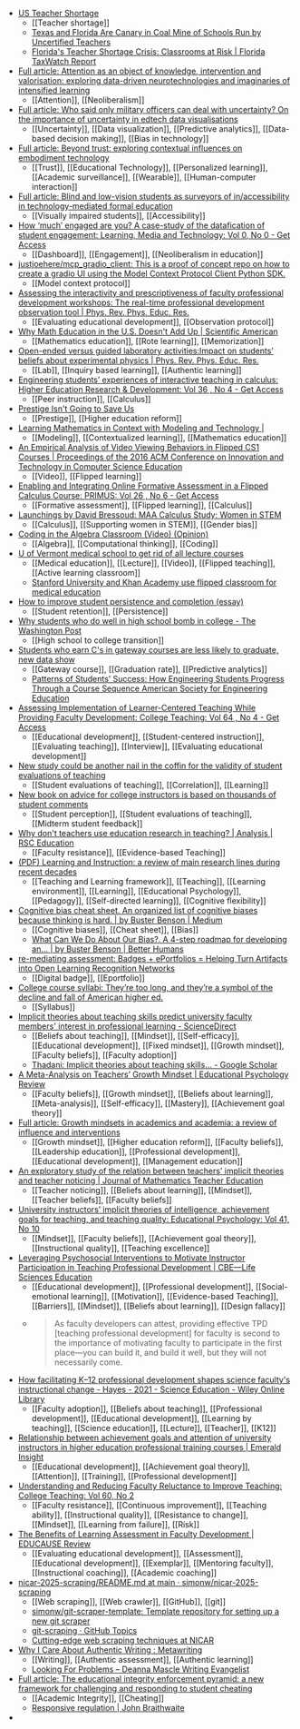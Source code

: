 - [US Teacher Shortage](https://teachershortages.com/)
	- [[Teacher shortage]]
	- [Texas and Florida Are Canary in Coal Mine of Schools Run by Uncertified Teachers](https://truthout.org/articles/texas-and-florida-are-canary-in-coal-mine-of-schools-run-by-uncertified-teachers/)
	- [Florida's Teacher Shortage Crisis: Classrooms at Risk | Florida TaxWatch Report](https://floridataxwatch.org/Research/Full-Library/florida-teacher-shortage-crisis)
- [Full article: Attention as an object of knowledge, intervention and valorisation: exploring data-driven neurotechnologies and imaginaries of intensified learning](https://www.tandfonline.com/doi/full/10.1080/17508487.2025.2469673)
	- [[Attention]], [[Neoliberalism]]
- [Full article: Who said only military officers can deal with uncertainty? On the importance of uncertainty in edtech data visualisations](https://www.tandfonline.com/eprint/RGATIGJRXCMIUBCJAT8I/full?target=10.1080/01596306.2025.2467365)
	- [[Uncertainty]], [[Data visualization]], [[Predictive analytics]], [[Data-based decision making]], [[Bias in technology]]
- [Full article: Beyond trust: exploring contextual influences on embodiment technology](https://www.tandfonline.com/doi/full/10.1080/17439884.2024.2449466#abstract)
	- [[Trust]], [[Educational Technology]], [[Personalized learning]], [[Academic surveillance]], [[Wearable]], [[Human-computer interaction]]
- [Full article: Blind and low-vision students as surveyors of in/accessibility in technology-mediated formal education](https://www.tandfonline.com/doi/full/10.1080/17439884.2025.2462911#abstract)
	- [[Visually impaired students]], [[Accessibility]]
- [How ‘much’ engaged are you? A case-study of the datafication of student engagement: Learning, Media and Technology: Vol 0, No 0 - Get Access](https://www.tandfonline.com/doi/full/10.1080/17439884.2024.2437547)
	- [[Dashboard]], [[Engagement]], [[Neoliberalism in education]]
- [justjoehere/mcp_gradio_client: This is a proof of concept repo on how to create a gradio UI using the Model Context Protocol Client Python SDK.](https://github.com/justjoehere/mcp_gradio_client)
	- [[Model context protocol]]
- [Assessing the interactivity and prescriptiveness of faculty professional development workshops: The real-time professional development observation tool | Phys. Rev. Phys. Educ. Res.](https://journals.aps.org/prper/abstract/10.1103/PhysRevPhysEducRes.12.020136)
	- [[Evaluating educational development]], [[Observation protocol]]
- [Why Math Education in the U.S. Doesn't Add Up | Scientific American](https://www.scientificamerican.com/article/why-math-education-in-the-u-s-doesn-t-add-up/)
	- [[Mathematics education]], [[Rote learning]], [[Memorization]]
- [Open-ended versus guided laboratory activities:Impact on students' beliefs about experimental physics | Phys. Rev. Phys. Educ. Res.](https://journals.aps.org/prper/abstract/10.1103/PhysRevPhysEducRes.12.020132)
	- [[Lab]], [[Inquiry based learning]], [[Authentic learning]]
- [Engineering students’ experiences of interactive teaching in calculus: Higher Education Research & Development: Vol 36 , No 4 - Get Access](https://www.tandfonline.com/doi/full/10.1080/07294360.2016.1238880)
	- [[Peer instruction]], [[Calculus]]
- [Prestige Isn't Going to Save Us](https://www.insidehighered.com/blogs/just-visiting/prestige-isnt-going-save-us#.V_OScIBK2W0.twitter)
	- [[Prestige]], [[Higher education reform]]
- [Learning Mathematics in Context with Modeling and Technology |](https://blogs.ams.org/matheducation/2016/06/27/learning-mathematics-in-context-with-modeling-and-technology/#sthash.qdjoj0qc.dpuf)
	- [[Modeling]], [[Contextualized learning]], [[Mathematics education]]
- [An Empirical Analysis of Video Viewing Behaviors in Flipped CS1 Courses | Proceedings of the 2016 ACM Conference on Innovation and Technology in Computer Science Education](https://dl.acm.org/doi/10.1145/2899415.2899468)
	- [[Video]], [[Flipped learning]]
- [Enabling and Integrating Online Formative Assessment in a Flipped Calculus Course: PRIMUS: Vol 26 , No 6 - Get Access](https://www.tandfonline.com/doi/full/10.1080/10511970.2015.1050619)
	- [[Formative assessment]], [[Flipped learning]], [[Calculus]]
- [Launchings by David Bressoud: MAA Calculus Study: Women in STEM](https://launchings.blogspot.com/2016/10/maa-calculus-study-women-in-stem.html?m=1)
	- [[Calculus]], [[Supporting women in STEM]], [[Gender bias]]
- [Coding in the Algebra Classroom (Video) (Opinion)](https://www.edweek.org/teaching-learning/opinion-coding-in-the-algebra-classroom-video/2016/09)
	- [[Algebra]], [[Computational thinking]], [[Coding]]
- [U of Vermont medical school to get rid of all lecture courses](https://www.insidehighered.com/news/2016/09/26/u-vermont-medical-school-get-rid-all-lecture-courses#.V-kbrLqfhBM.twitter)
	- [[Medical education]], [[Lecture]], [[Video]], [[Flipped teaching]], [[Active learning classroom]]
	- [Stanford University and Khan Academy use flipped classroom for medical education](https://www.insidehighered.com/news/2013/09/09/stanford-university-and-khan-academy-use-flipped-classroom-medical-education)
- [How to improve student persistence and completion (essay)](https://www.insidehighered.com/views/2016/09/26/how-improve-student-persistence-and-completion-essay#.V-j-WIq8mJQ.twitter)
	- [[Student retention]], [[Persistence]]
- [Why students who do well in high school bomb in college - The Washington Post](https://www.washingtonpost.com/news/wonk/wp/2016/09/21/why-students-who-do-well-in-high-school-bomb-in-college/?tid=sm_fb)
	- [[High school to college transition]]
- [Students who earn C's in gateway courses are less likely to graduate, new data show](https://www.insidehighered.com/news/2016/09/23/students-who-earn-cs-gateway-courses-are-less-likely-graduate-new-data-show)
	- [[Gateway course]], [[Graduation rate]], [[Predictive analytics]]
	- [Patterns of Students’ Success: How Engineering Students Progress Through a Course Sequence American Society for Engineering Education](https://monolith.asee.org/public/conferences/56/papers/12491/view)
- [Assessing Implementation of Learner-Centered Teaching While Providing Faculty Development: College Teaching: Vol 64 , No 4 - Get Access](https://www.tandfonline.com/doi/full/10.1080/87567555.2016.1200528)
	- [[Educational development]], [[Student-centered instruction]], [[Evaluating teaching]], [[Interview]], [[Evaluating educational development]]
- [New study could be another nail in the coffin for the validity of student evaluations of teaching](https://www.insidehighered.com/news/2016/09/21/new-study-could-be-another-nail-coffin-validity-student-evaluations-teaching)
	- [[Student evaluations of teaching]], [[Correlation]], [[Learning]]
- [New book on advice for college instructors is based on thousands of student comments](https://www.insidehighered.com/news/2016/09/12/new-book-advice-college-instructors-based-thousands-student-comments)
	- [[Student perception]], [[Student evaluations of teaching]], [[Midterm student feedback]]
- [Why don't teachers use education research in teaching? | Analysis | RSC Education](https://edu.rsc.org/analysis/why-dont-teachers-use-education-research-in-teaching/2010170.article)
	- [[Faculty resistance]], [[Evidence-based Teaching]]
- [(PDF) Learning and Instruction: a review of main research lines during recent decades](https://www.researchgate.net/publication/297586201_Learning_and_Instruction_a_review_of_main_research_lines_during_recent_decades)
	- [[Teaching and Learning framework]], [[Teaching]], [[Learning environment]], [[Learning]], [[Educational Psychology]], [[Pedagogy]], [[Self-directed learning]], [[Cognitive flexibility]]
- [Cognitive bias cheat sheet. An organized list of cognitive biases because thinking is hard. | by Buster Benson | Medium](https://buster.medium.com/cognitive-bias-cheat-sheet-55a472476b18)
	- [[Cognitive biases]], [[Cheat sheet]], [[Bias]]
	- [What Can We Do About Our Bias?. A 4-step roadmap for developing an… | by Buster Benson | Better Humans](https://medium.com/better-humans/what-can-we-do-about-our-bias-73c16eeb7dca)
- [re-mediating assessment: Badges + ePortfolios = Helping Turn Artifacts into Open Learning Recognition Networks](https://remediatingassessment.blogspot.com/2016/08/badges-eportfolios-helping-turn.html?spref=tw&m=1)
	- [[Digital badge]], [[Eportfolio]]
- [College course syllabi: They’re too long, and they’re a symbol of the decline and fall of American higher ed.](https://slate.com/human-interest/2014/08/college-course-syllabi-theyre-too-long-and-theyre-a-symbol-of-the-decline-and-fall-of-american-higher-ed.html)
	- [[Syllabus]]
- [Implicit theories about teaching skills predict university faculty members' interest in professional learning - ScienceDirect](https://www.sciencedirect.com/science/article/abs/pii/S1041608015000849)
	- [[Beliefs about teaching]], [[Mindset]], [[Self-efficacy]], [[Educational development]], [[Fixed mindset]], [[Growth mindset]], [[Faculty beliefs]], [[Faculty adoption]]
	- [Thadani: Implicit theories about teaching skills... - Google Scholar](https://scholar.google.com/scholar?cites=3158155323916886311&as_sdt=40005&sciodt=0,10&hl=en)
- [A Meta-Analysis on Teachers’ Growth Mindset | Educational Psychology Review](https://link.springer.com/article/10.1007/s10648-024-09925-7)
	- [[Faculty beliefs]], [[Growth mindset]], [[Beliefs about learning]], [[Meta-analysis]], [[Self-efficacy]], [[Mastery]], [[Achievement goal theory]]
- [Full article: Growth mindsets in academics and academia: a review of influence and interventions](https://www.tandfonline.com/doi/full/10.1080/1360080X.2024.2384003#abstract)
	- [[Growth mindset]], [[Higher education reform]], [[Faculty beliefs]], [[Leadership education]], [[Professional development]], [[Educational development]], [[Management education]]
- [An exploratory study of the relation between teachers’ implicit theories and teacher noticing | Journal of Mathematics Teacher Education](https://link.springer.com/article/10.1007/s10857-023-09617-z)
	- [[Teacher noticing]], [[Beliefs about learning]], [[Mindset]], [[Teacher     beliefs]], [[Faculty beliefs]]
- [University instructors’ implicit theories of intelligence, achievement goals for teaching, and teaching quality: Educational Psychology: Vol 41, No 10](https://www.tandfonline.com/doi/abs/10.1080/01443410.2021.1937575)
	- [[Mindset]], [[Faculty beliefs]], [[Achievement goal theory]], [[Instructional quality]], [[Teaching excellence]]
- [Leveraging Psychosocial Interventions to Motivate Instructor Participation in Teaching Professional Development | CBE—Life Sciences Education](https://www.lifescied.org/doi/full/10.1187/cbe.19-11-0236)
	- [[Educational development]], [[Professional development]], [[Social-emotional learning]], [[Motivation]], [[Evidence-based Teaching]], [[Barriers]], [[Mindset]], [[Beliefs about learning]], [[Design fallacy]]
	- >As faculty developers can attest, providing effective TPD [teaching 
	  professional development] for faculty is second to the importance of motivating faculty to participate in the first place—you can build it, 
	  and build it well, but they will not necessarily come.
- [How facilitating K–12 professional development shapes science faculty's instructional change - Hayes - 2021 - Science Education - Wiley Online Library](https://onlinelibrary.wiley.com/doi/abs/10.1002/sce.21600)
	- [[Faculty adoption]], [[Beliefs about teaching]], [[Professional development]], [[Educational development]], [[Learning by teaching]], [[Science education]], [[Lecture]], [[Teacher]], [[K12]]
- [Relationship between achievement goals and attention of university instructors in higher education professional training courses | Emerald Insight](https://www.emerald.com/insight/content/doi/10.1108/heswbl-05-2020-0075/full/html)
	- [[Educational development]], [[Achievement goal theory]], [[Attention]], [[Training]], [[Professional development]]
- [Understanding and Reducing Faculty Reluctance to Improve Teaching: College Teaching: Vol 60, No 2](https://www.tandfonline.com/doi/abs/10.1080/87567555.2011.633287)
	- [[Faculty resistance]], [[Continuous improvement]], [[Teaching ability]], [[Instructional quality]], [[Resistance to change]], [[Mindset]], [[Learning from failure]], [[Risk]]
- [The Benefits of Learning Assessment in Faculty Development | EDUCAUSE Review](https://er.educause.edu/blogs/2016/8/the-benefits-of-learning-assessment-in-faculty-development)
	- [[Evaluating educational development]], [[Assessment]], [[Educational development]], [[Exemplar]], [[Mentoring faculty]], [[Instructional coaching]], [[Academic coaching]]
- [nicar-2025-scraping/README.md at main · simonw/nicar-2025-scraping](https://github.com/simonw/nicar-2025-scraping/blob/main/README.md)
	- [[Web scraping]], [[Web crawler]], [[GitHub]], [[git]]
	- [simonw/git-scraper-template: Template repository for setting up a new git scraper](https://github.com/simonw/git-scraper-template)
	- [git-scraping · GitHub Topics](https://github.com/topics/git-scraping?o=desc&s=updated)
	- [Cutting-edge web scraping techniques at NICAR](https://simonwillison.net/2025/Mar/8/cutting-edge-web-scraping/)
- [Why I Care About Authentic Writing : Metawriting](https://metawriting.deannamascle.com/why-i-care-about-authentic-writing/)
	- [[Writing]], [[Authentic assessment]], [[Authentic learning]]
	- [Looking For Problems – Deanna Mascle Writing Evangelist](https://deannamascle.com/looking-for-problems/)
- [Full article: The educational integrity enforcement pyramid: a new framework for challenging and responding to student cheating](https://www.tandfonline.com/doi/full/10.1080/02602938.2024.2329167)
	- [[Academic Integrity]], [[Cheating]]
	- [Responsive regulation | John Braithwaite](https://johnbraithwaite.com/responsive-regulation/)
-
